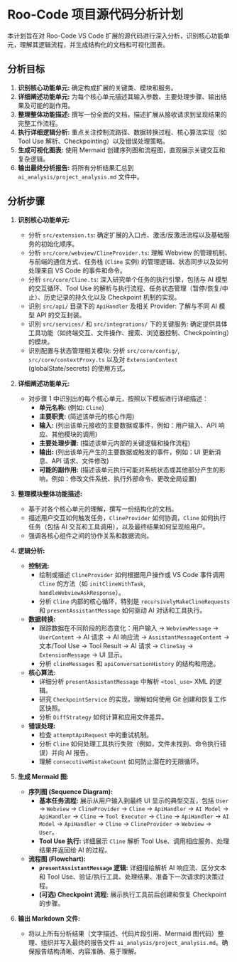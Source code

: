 # Roo-Code 项目源代码分析计划

本计划旨在对 Roo-Code VS Code 扩展的源代码进行深入分析，识别核心功能单元，理解其逻辑流程，并生成结构化的文档和可视化图表。

## 分析目标

1.  **识别核心功能单元:** 确定构成扩展的关键类、模块和服务。
2.  **详细阐述功能单元:** 为每个核心单元描述其输入参数、主要处理步骤、输出结果及可能的副作用。
3.  **整理整体功能描述:** 撰写一份全面的文档，描述扩展从接收请求到呈现结果的完整工作流程。
4.  **执行详细逻辑分析:** 重点关注控制流路径、数据转换过程、核心算法实现（如 Tool Use 解析、Checkpointing）以及错误处理策略。
5.  **生成可视化图表:** 使用 Mermaid 创建序列图和流程图，直观展示关键交互和复杂逻辑。
6.  **输出最终分析报告:** 将所有分析结果汇总到 `ai_analysis/project_analysis.md` 文件中。

## 分析步骤

1.  **识别核心功能单元:**
    *   分析 `src/extension.ts`: 确定扩展的入口点、激活/反激活流程以及基础服务的初始化顺序。
    *   分析 `src/core/webview/ClineProvider.ts`: 理解 Webview 的管理机制、与前端的通信方式、任务栈 (`Cline` 实例) 的管理逻辑、状态同步以及如何处理来自 VS Code 的事件和命令。
    *   分析 `src/core/Cline.ts`: 深入研究单个任务的执行引擎，包括与 AI 模型的交互循环、Tool Use 的解析与执行流程、任务状态管理（暂停/恢复/中止）、历史记录的持久化以及 Checkpoint 机制的实现。
    *   识别 `src/api/` 目录下的 `ApiHandler` 及相关 Provider: 了解与不同 AI 模型 API 的交互封装。
    *   识别 `src/services/` 和 `src/integrations/` 下的关键服务: 确定提供具体工具功能（如终端交互、文件操作、搜索、浏览器控制、Checkpointing）的模块。
    *   识别配置与状态管理相关模块: 分析 `src/core/config/`, `src/core/contextProxy.ts` 以及对 `ExtensionContext` (globalState/secrets) 的使用方式。

2.  **详细阐述功能单元:**
    *   对步骤 1 中识别出的每个核心单元，按照以下模板进行详细描述：
        *   **单元名称:** (例如: `Cline`)
        *   **主要职责:** (简述该单元的核心作用)
        *   **输入:** (列出该单元接收的主要数据或事件，例如：用户输入、API 响应、其他模块的调用)
        *   **主要处理步骤:** (描述该单元内部的关键逻辑和操作流程)
        *   **输出:** (列出该单元产生的主要数据或触发的事件，例如：UI 更新消息、API 请求、文件修改)
        *   **可能的副作用:** (描述该单元执行可能对系统状态或其他部分产生的影响，例如：修改文件系统、执行外部命令、更改全局设置)

3.  **整理模块整体功能描述:**
    *   基于对各个核心单元的理解，撰写一份结构化的文档。
    *   描述用户交互如何触发任务，`ClineProvider` 如何协调，`Cline` 如何执行任务（包括 AI 交互和工具调用），以及最终结果如何呈现给用户。
    *   强调各核心组件之间的协作关系和数据流向。

4.  **逻辑分析:**
    *   **控制流:**
        *   绘制或描述 `ClineProvider` 如何根据用户操作或 VS Code 事件调用 `Cline` 的方法（如 `initClineWithTask`, `handleWebviewAskResponse`）。
        *   分析 `Cline` 内部的核心循环，特别是 `recursivelyMakeClineRequests` 和 `presentAssistantMessage` 如何驱动 AI 对话和工具执行。
    *   **数据转换:**
        *   跟踪数据在不同阶段的形态变化：用户输入 -> `WebviewMessage` -> `UserContent` -> AI 请求 -> AI 响应流 -> `AssistantMessageContent` -> 文本/Tool Use -> Tool Result -> AI 请求 -> `ClineSay` -> `ExtensionMessage` -> UI 显示。
        *   分析 `clineMessages` 和 `apiConversationHistory` 的结构和用途。
    *   **核心算法:**
        *   详细分析 `presentAssistantMessage` 中解析 `<tool_use>` XML 的逻辑。
        *   研究 `CheckpointService` 的实现，理解如何使用 Git 创建和恢复工作区快照。
        *   分析 `DiffStrategy` 如何计算和应用文件差异。
    *   **错误处理:**
        *   检查 `attemptApiRequest` 中的重试机制。
        *   分析 `Cline` 如何处理工具执行失败（例如，文件未找到、命令执行错误）并向 AI 报告。
        *   理解 `consecutiveMistakeCount` 如何防止潜在的无限循环。

5.  **生成 Mermaid 图:**
    *   **序列图 (Sequence Diagram):**
        *   **基本任务流程:** 展示从用户输入到最终 UI 显示的典型交互，包括 `User` -> `Webview` -> `ClineProvider` -> `Cline` -> `ApiHandler` -> `AI Model` -> `ApiHandler` -> `Cline` -> `Tool Executor` -> `Cline` -> `ApiHandler` -> `AI Model` -> `ApiHandler` -> `Cline` -> `ClineProvider` -> `Webview` -> `User`。
        *   **Tool Use 执行:** 详细展示 `Cline` 解析 Tool Use、调用相应服务、处理结果并返回给 AI 的过程。
    *   **流程图 (Flowchart):**
        *   **`presentAssistantMessage` 逻辑:** 详细描绘解析 AI 响应流、区分文本和 Tool Use、验证/执行工具、处理结果、准备下一次请求的决策过程。
        *   **(可选) Checkpoint 流程:** 展示执行工具前后创建和恢复 Checkpoint 的步骤。

6.  **输出 Markdown 文件:**
    *   将以上所有分析结果（文字描述、代码片段引用、Mermaid 图代码）整理、组织并写入最终的报告文件 `ai_analysis/project_analysis.md`。确保报告结构清晰、内容准确、易于理解。